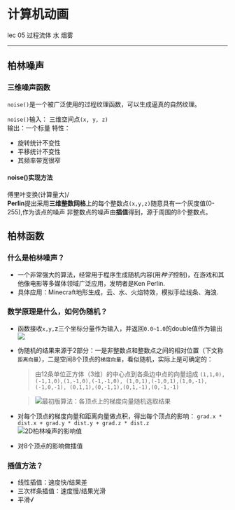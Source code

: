# 计算机动画
lec 05 过程流体 水 烟雾

---

## 柏林噪声

### 三维噪声函数
`noise()`是一个被广泛使用的过程纹理函数，可以生成逼真的自然纹理。


`noise()`输入： 三维空间点`(x, y, z)`<br>
输出：一个标量
特性：
- 旋转统计不变性
- 平移统计不变性
- 其频率带宽很窄

#### noise()实现方法
傅里叶变换(计算量大)/<br>
**Perlin**提出采用<b>三维整数网格</b>上的每个整数点`(x,y,z)`随意具有一个灰度值(0-255),作为该点的噪声
非整数点的噪声由**插值**得到，源于周围的8个整数点。

## 柏林函数
### 什么是柏林噪声？<br>


- 一个非常强大的算法，经常用于程序生成随机内容(用*种子*控制)，在游戏和其他像电影等多媒体领域广泛应用，发明者是Ken Perlin.
- 具体应用：Minecraft地形生成，云、水、火焰特效，模拟手绘线条、海浪.

### 数学原理是什么，如何伪随机？

- 函数接收`x,y,`z三个坐标分量作为输入，并返回`0.0~1.0`的double值作为输出<br>
![](https://i.imgur.com/5hGDMAY.gif)
- 伪随机的结果来源于2部分：一是非整数点和整数点之间的相对位置（下文称`距离向量`），二是空间8个顶点的`梯度向量`，看似随机，实际上是可确定的：
	> 由12条单位正方体（3维）的中心点到各条边中点的向量组成
	`(1,1,0),(-1,1,0),(1,-1,0),(-1,-1,0), (1,0,1),(-1,0,1),(1,0,-1),(-1,0,-1), (0,1,1),(0,-1,1),(0,1,-1),(0,-1,-1)`

	> ![最初版算法：各顶点上的梯度向量随机选取结果](https://i.imgur.com/hWAnH0l.gif)
- 对每个顶点的梯度向量和距离向量做点积，得出每个顶点的影响：
`grad.x * dist.x + grad.y * dist.y + grad.z * dist.z`<br>
![2D柏林噪声的影响值](https://i.imgur.com/IpNz1xr.png)

- 对8个顶点的影响做插值

### 插值方法？

- 线性插值：速度快/结果差
- 三次样条插值：速度慢/结果光滑
- 平滑√


